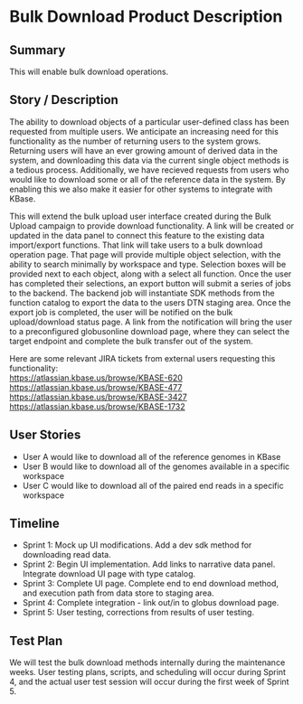
# Bulk Download Product Description

## Summary
This will enable bulk download operations.  

## Story / Description

The ability to download objects of a particular user-defined class has been requested from multiple users.  We anticipate an increasing need for this functionality as the number of returning users to the system grows.  Returning users will have an ever growing amount of derived data in the system, and downloading this data via the current single object methods is a tedious process.  Additionally, we have recieved requests from users who would like to download some or all of the reference data in the system.  By enabling this we also make it easier for other systems to integrate with KBase. 

This will extend the bulk upload user interface created during the Bulk Upload campaign to provide download functionality.  A link will be created or updated in the data panel to connect this feature to the existing data import/export functions.  That link will take users to a bulk download operation page. That page will provide multiple object selection, with the ability to search minimally by workspace and type.  Selection boxes will be provided next to each object, along with a select all function.  Once the user has completed their selections, an export button will submit a series of jobs to the backend. The backend job will instantiate SDK methods from the function catalog to export the data to the users DTN staging area.  Once the export job is completed, the user will be notified on the bulk upload/download status page.  A link from the notification will bring the user to a preconfigured globusonline download page, where they can select the target endpoint and complete the bulk transfer out of the system.

Here are some relevant JIRA tickets from external users requesting this functionality:  
https://atlassian.kbase.us/browse/KBASE-620  
https://atlassian.kbase.us/browse/KBASE-477  
https://atlassian.kbase.us/browse/KBASE-3427  
https://atlassian.kbase.us/browse/KBASE-1732  

## User Stories
- User A would like to download all of the reference genomes in KBase
- User B would like to download all of the genomes available in a specific workspace
- User C would like to download all of the paired end reads in a specific workspace

## Timeline
+ Sprint 1: Mock up UI modifications.  Add a dev sdk method for downloading read data.  
+ Sprint 2: Begin UI implementation. Add links to narrative data panel. Integrate download UI page with type catalog.
+ Sprint 3: Complete UI page.  Complete end to end download method, and execution path from data store to staging area.
+ Sprint 4: Complete integration - link out/in to globus download page.
+ Sprint 5: User testing, corrections from results of user testing.

## Test Plan
We will test the bulk download methods internally during the maintenance weeks.  User testing plans, scripts, and scheduling will occur during Sprint 4, and the actual user test session will occur during the first week of Sprint 5.



